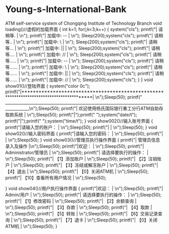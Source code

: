 # Young-s-International-Bank
ATM self-service system of Chongqing Institute of Technology Branch
void loading()//虚假的加载界面
{
	int k=1;
	for(;k<3;k++)
	{
		system("cls");
		printf("|        请稍等.                                                     | \n");
		printf("|        加载中:   --                                                | \n");
		Sleep(200);system("cls");
		printf("|        请稍等..                                                    | \n");
		printf("|        加载中:   \\                                                | \n");
		Sleep(200);system("cls");
		printf("|        请稍等...                                                   | \n");
		printf("|        加载中:   ||                                                | \n");
		Sleep(200);system("cls");
		printf("|        请稍等....                                                  | \n");
		printf("|        加载中:   //                                                | \n");
		Sleep(200);system("cls");
		printf("|        请稍等.....                                                 | \n");
		printf("|        加载中:   --                                                | \n");
		Sleep(200);system("cls");
		printf("|        请稍等......                                                | \n");
		printf("|        加载中:   \\                                                | \n");
		Sleep(200);system("cls");
		printf("|        请稍等......                                                | \n");
		printf("|        加载中:   ||                                                | \n");
		Sleep(200);system("cls");
		printf("|        请稍等......                                                | \n");
		printf("|        加载中:   //                                                | \n");
		Sleep(200);system("cls");
	}
}
void show01()//登陆界面
{
	system("color 0c");
	printf("|****************************************************************************************| \n");Sleep(50);
	printf(" __________________________________________________________________________________________\n");Sleep(50);
	printf("|                     欢迎使用杨氏国际银行重工分行ATM自助存取款系统                     | \n");Sleep(50);
	printf("|");printf("  ");system("date/t");
	printf("|");printf("  ");system("time/t");
}
void show002()//输入账号界面
{
	printf("|请输入您的账户：                                                    | \n");Sleep(50);
	printf("|                                                                    | \n");Sleep(50);
}
void show02()//输入密码界面
{
	printf("|请输入您的密码：                                                    | \n");Sleep(50);
	printf("|                                                                    | \n");Sleep(50);
}
void show03()//管理员执行操作界面
{
	printf("|           管理员信息录入及操作                                     |\n");Sleep(50);
	printf("|欢迎：                                                              | \n");Sleep(50);
	printf("|    Administrator/管理员                                            | \n");Sleep(50);
	printf("|   请选择要执行的操作：                                             | \n");Sleep(50);
	printf("|   【1】添加账户                                                    | \n");Sleep(50);
	printf("|   【2】注销账户                                                    | \n");Sleep(50);
	printf("|   【3】冻结或解冻账户                                              | \n");Sleep(50);
	printf("|   【4】退出                                                         | \n");Sleep(50);
	printf("|   【0】关闭ATM机                                                    | \n");Sleep(50);
	printf("|   【10】查看所有用户情况                                            | \n");Sleep(50);

}
void show04()//用户执行操作界面
{
	printf("|欢迎：                                                                | \n");Sleep(50);
	printf("|     Admin/用户                                                       | \n");Sleep(50);
	printf("|    请选择要执行的操作：                                               | \n");Sleep(50);
	printf("|    【1】修改密码                                                      | \n");Sleep(50);
	printf("|    【2】余额查询                                                      | \n");Sleep(50);
	printf("|    【3】存款                                                          | \n");Sleep(50);
	printf("|    【4】取款                                                          | \n");Sleep(50);
	printf("|    【5】转账                                                          | \n");Sleep(50);
	printf("|    【6】交易记录查询                                                  | \n");Sleep(50);
	printf("|    【7】退卡                                                          | \n");Sleep(50);
	printf("|    【0】关闭ATM机                                                     | \n");Sleep(50);
}
